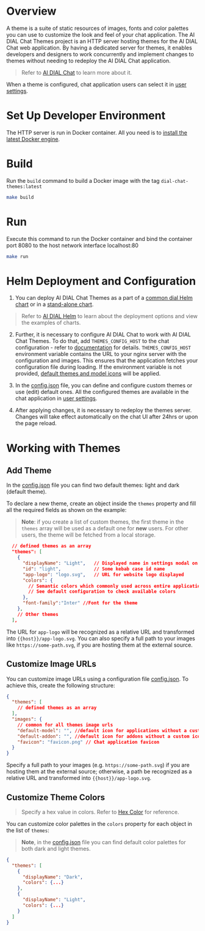 # Overview

A theme is a suite of static resources of images, fonts and color palettes you can use to customize the look and feel of your chat application. The AI DIAL Chat Themes project is an HTTP server hosting themes for the AI DIAL Chat web application. By having a dedicated server for themes, it enables developers and designers to work concurrently and implement changes to themes without needing to redeploy the AI DIAL Chat application.

> Refer to [AI DIAL Chat](https://github.com/epam/ai-dial-chat) to learn more about it.

When a theme is configured, chat application users can select it in [user settings](https://github.com/epam/ai-dial/blob/main/docs/user-guide.md#user-settings).

# Set Up Developer Environment

The HTTP server is run in Docker container. All you need is to [install the latest Docker engine](https://docs.docker.com/engine/install/).

# Build

Run the `build` command to build a Docker image with the tag `dial-chat-themes:latest`

```bash
make build
```

# Run

Execute this command to run the Docker container and bind the container port 8080 to the host network interface localhost:80

```bash
make run
```

# Helm Deployment and Configuration

1. You can deploy AI DIAL Chat Themes as a part of a [common dial Helm chart](https://github.com/epam/ai-dial-helm/tree/main/charts/dial) or in a [stand-alone chart](https://github.com/epam/ai-dial-helm/tree/main/charts/dial-extension).

> Refer to [AI DIAL Helm](https://github.com/epam/ai-dial-helm) to learn about the deployment options and view the examples of charts.

2. Further, it is necessary to configure AI DIAL Chat to work with AI DIAL Chat Themes. To do that, add `THEMES_CONFIG_HOST` to the chat configuration - refer to [documentation](https://github.com/epam/ai-dial-chat/blob/development/apps/chat/README.md) for details. `THEMES_CONFIG_HOST` environment variable contains the URL to your nginx server with the configuration and images. This ensures that the application fetches your configuration file during loading. If the environment variable is not provided, [default themes and model icons]((./static/config.json)) will be applied.

3. In the [config.json](./static/config.json) file, you can define and configure custom themes or use (edit) default ones. All the configured themes are available in the chat application in [user settings](https://github.com/epam/ai-dial/blob/main/docs/user-guide.md#user-settings).

4. After applying changes, it is necessary to redeploy the themes server. Changes will take effect automatically on the chat UI after 24hrs or upon the page reload. 

# Working with Themes

## Add Theme

In the [config.json](./static/config.json) file you can find two default themes: light and dark (default theme).

To declare a new theme, create an object inside the `themes` property and fill all the required fields as shown on the example:

> **Note**: if you create a list of custom themes, the first theme in the `themes` array will be used as a default one for **new** users. For other users, the theme will be fetched from a local storage.

```json
  // defined themes as an array
  "themes": [
    {
      "displayName": "Light",   // Displayed name in settings modal on UI
      "id": "light",            // Some kebab case id name
      "app-logo": "logo.svg",   // URL for website logo displayed
      "colors": {
        // Semantic colors which commonly used across entire application.
        // See default configuration to check available colors
      },
      "font-family":"Inter" //Font for the theme
    },
    // Other themes
  ],
```

The URL for `app-logo` will be recognized as a relative URL and transformed into `{{host}}/app-logo.svg`. You can also specify a full path to your images like `https://some-path.svg`, if you are hosting them at the external source.

## Customize Image URLs

You can customize image URLs using a configuration file [config.json](./static/config.json). To achieve this, create the following structure:

```json
{
  "themes": [
    // defined themes as an array
  ],
  "images": {
    // common for all themes image urls
    "default-model": "", //default icon for applications without a custom icon configured
    "default-addon": "", //default icon for addons without a custom icon configured
    "favicon": "favicon.png" // Chat application favicon
  }
}
```
Specify a full path to your images (e.g. `https://some-path.svg`) if you are hosting them at the external source; otherwise, a path be recognized as a relative URL and transformed into `{{host}}/app-logo.svg`. 

## Customize Theme Colors

> Specify a hex value in colors. Refer to [Hex Color](https://developer.mozilla.org/en-US/docs/Web/CSS/hex-color) for reference.

You can customize color palettes in the `colors` property for each object in the list of `themes`:

> **Note**, in the [config.json](./static/config.json) file you can find default color palettes for both dark and light themes.

```json
{
  "themes": [
    {
      "displayName": "Dark",
      "colors": {...}
    },
    {
      "displayName": "Light",
      "colors": {...}
    }
  ]
}
```
